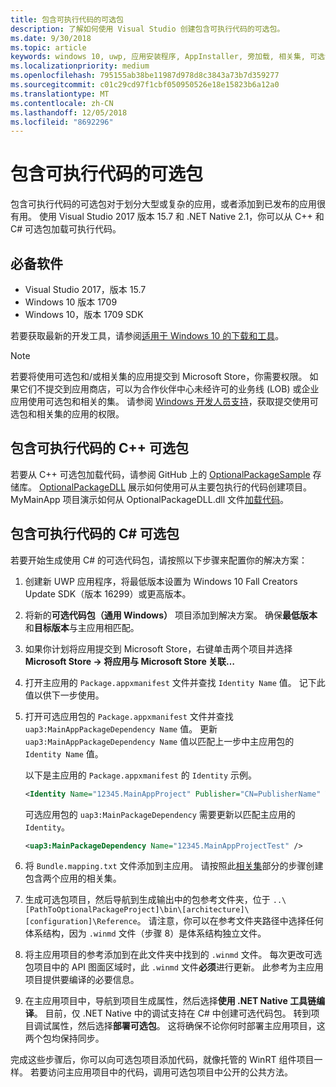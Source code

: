 ```yaml
---
title: 包含可执行代码的可选包
description: 了解如何使用 Visual Studio 创建包含可执行代码的可选包。
ms.date: 9/30/2018
ms.topic: article
keywords: windows 10, uwp, 应用安装程序, AppInstaller, 旁加载, 相关集, 可选包
ms.localizationpriority: medium
ms.openlocfilehash: 795155ab38be11987d978d8c3843a73b7d359277
ms.sourcegitcommit: c01c29cd97f1cbf050950526e18e15823b6a12a0
ms.translationtype: MT
ms.contentlocale: zh-CN
ms.lasthandoff: 12/05/2018
ms.locfileid: "8692296"
---
```

# <a name="optional-packages-with-executable-code"></a>包含可执行代码的可选包
 
包含可执行代码的可选包对于划分大型或复杂的应用，或者添加到已发布的应用很有用。 使用 Visual Studio 2017 版本 15.7 和 .NET Native 2.1，你可以从 C++ 和 C# 可选包加载可执行代码。

## <a name="prerequisites"></a>必备软件
- Visual Studio 2017，版本 15.7
- Windows 10 版本 1709
- Windows 10，版本 1709 SDK

若要获取最新的开发工具，请参阅[适用于 Windows 10 的下载和工具](https://developer.microsoft.com/windows/downloads)。 

> [!NOTE]
> 若要将使用可选包和/或相关集的应用提交到 Microsoft Store，你需要权限。 如果它们不提交到应用商店，可以为合作伙伴中心未经许可的业务线 (LOB) 或企业应用使用可选包和相关的集。 请参阅 [Windows 开发人员支持](https://developer.microsoft.com/windows/support)，获取提交使用可选包和相关集的应用的权限。

## <a name="c-optional-packages-with-executable-code"></a>包含可执行代码的 C++ 可选包

若要从 C++ 可选包加载代码，请参阅 GitHub 上的 [OptionalPackageSample](https://github.com/AppInstaller/OptionalPackageSample) 存储库。 [OptionalPackageDLL](https://github.com/AppInstaller/OptionalPackageSample/tree/master/OptionalPackageDLL) 展示如何使用可从主要包执行的代码创建项目。 MyMainApp 项目演示如何从 OptionalPackageDLL.dll 文件[加载代码](https://github.com/AppInstaller/OptionalPackageSample/blob/bf6b4915ff1f3b8abfdaacb1ad9e77184c49fe18/MyMainApp/MainPage.xaml.cpp#L182)。

## <a name="c-optional-packages-with-executable-code"></a>包含可执行代码的 C# 可选包

若要开始生成使用 C# 的可选代码包，请按照以下步骤来配置你的解决方案：

1. 创建新 UWP 应用程序，将最低版本设置为 Windows 10 Fall Creators Update SDK（版本 16299）或更高版本。

2. 将新的**可选代码包（通用 Windows）** 项目添加到解决方案。 确保**最低版本**和**目标版本**与主应用相匹配。

3. 如果你计划将应用提交到 Microsoft Store，右键单击两个项目并选择 **Microsoft Store -> 将应用与 Microsoft Store 关联…**

4. 打开主应用的 `Package.appxmanifest` 文件并查找 `Identity Name` 值。 记下此值以供下一步使用。

5. 打开可选应用包的 `Package.appxmanifest` 文件并查找 `uap3:MainAppPackageDependency Name` 值。 更新 `uap3:MainAppPackageDependency Name` 值以匹配上一步中主应用包的 `Identity Name` 值。 

    以下是主应用的 `Package.appxmanifest` 的 `Identity` 示例。
    ```XML
    <Identity Name="12345.MainAppProject" Publisher="CN=PublisherName" Version="1.0.0.0" />
    ```

    可选应用包的 `uap3:MainPackageDependency` 需要更新以匹配主应用的 `Identity`。
    ```XML
    <uap3:MainPackageDependency Name="12345.MainAppProjectTest" />
    ```

6. 将 `Bundle.mapping.txt` 文件添加到主应用。 请按照此[相关集](https://docs.microsoft.com/windows/uwp/packaging/optional-packages#related-sets)部分的步骤创建包含两个应用的相关集。 

7. 生成可选包项目，然后导航到生成输出中的包参考文件夹，位于 `..\[PathToOptionalPackageProject]\bin\[architecture]\[configuration]\Reference`。 请注意，你可以在参考文件夹路径中选择任何体系结构，因为 `.winmd` 文件（步骤 8）是体系结构独立文件。

8. 将主应用项目的参考添加到在此文件夹中找到的 `.winmd` 文件。 每次更改可选包项目中的 API 图面区域时，此 `.winmd` 文件**必须**进行更新。 此参考为主应用项目提供要编译的必要信息。

9. 在主应用项目中，导航到项目生成属性，然后选择**使用 .NET Native 工具链编译**。 目前，仅 .NET Native 中的调试支持在 C# 中创建可选代码包。 转到项目调试属性，然后选择**部署可选包**。 这将确保不论你何时部署主应用项目，这两个包均保持同步。

完成这些步骤后，你可以向可选包项目添加代码，就像托管的 WinRT 组件项目一样。 若要访问主应用项目中的代码，调用可选包项目中公开的公共方法。
